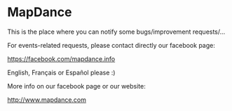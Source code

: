 # MapDance

This is the place where you can notify some bugs/improvement requests/...



For events-related requests, please contact directly our facebook page:

  https://facebook.com/mapdance.info



English, Français or Español please :)



More info on our facebook page or our website:

  http://www.mapdance.com
